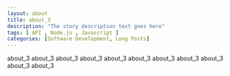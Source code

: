 ```yaml
---
layout: about
title: about_3 
description: "The story description text goes here"
tags: [ API , Node.js , Javascript ]
categories: [Software Development, Long Posts]
---
```


about_3 about_3 about_3 about_3 about_3 about_3 about_3 about_3 about_3 about_3 about_3 